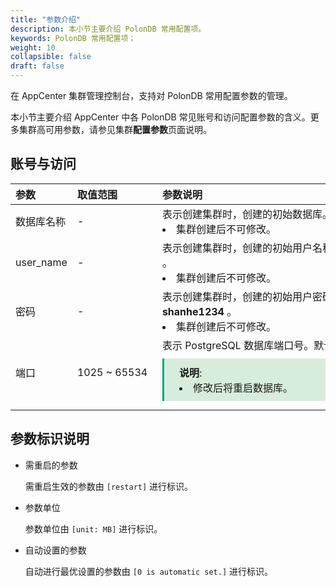 ```yaml
---
title: "参数介绍"
description: 本小节主要介绍 PolonDB 常用配置项。 
keywords: PolonDB 常用配置项；
weight: 10
collapsible: false
draft: false
---
```




在 AppCenter 集群管理控制台，支持对 PolonDB 常用配置参数的管理。

本小节主要介绍 AppCenter 中各 PolonDB 常见账号和访问配置参数的含义。更多集群高可用参数，请参见集群**配置参数**页面说明。

## 账号与访问

|<span style="display:inline-block;width:80px">参数</span> |<span style="display:inline-block;width:120px">取值范围</span>|<span style="display:inline-block;width:420px">参数说明</span>|
|:----|:----|:----|
|   数据库名称    |  -       |   表示创建集群时，创建的初始数据库。 默认为 **shanhe** 。<li>集群创建后不可修改。  |
|   user_name    |  -       |   表示创建集群时，创建的初始用户名称。 默认为 **shanhe** 。<li>集群创建后不可修改。  |
|   密码   |  -       |   表示创建集群时，创建的初始用户密码。 默认为 **shanhe1234** 。<li>集群创建后不可修改。  |
|   端口    |  1025 ~ 65534      |   表示 PostgreSQL 数据库端口号。默认为 5432。 <span style="display: block; background-color: #D8ECDE; padding: 10px 24px; margin: 10px 0; border-left: 3px solid #00a971;"><b>说明</b>: <li>修改后将重启数据库。</li></span> |

## 参数标识说明

- 需重启的参数

  需重启生效的参数由 `[restart]` 进行标识。

- 参数单位

  参数单位由 `[unit: MB]` 进行标识。

- 自动设置的参数

  自动进行最优设置的参数由 `[0 is automatic set.]` 进行标识。
